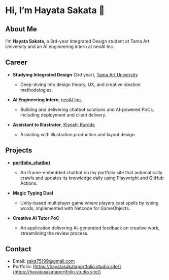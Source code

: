 # Hi, I’m Hayata Sakata 👋


## About Me

I’m **Hayata Sakata**, a 3rd-year Integrated Design student at Tama Art University and an AI engineering intern at neoAI Inc.


## Career

* **Studying Integrated Design** (3rd year), [Tama Art University](https://www.tamabi.ac.jp/)

  * Deep-diving into design theory, UX, and creative ideation methodologies.
* **AI Engineering Intern**, [neoAI Inc.](https://neoai.jp/)

  * Building and delivering chatbot solutions and AI-powered PoCs, including deployment and client delivery.
  
* **Assistant to Illustrator**, [Kiyoshi Kuroda](http://www.kiyoshikuroda.jp/)

  * Assisting with illustration production and layout design.

## Projects

* **[portfolio\_chatbot](https://github.com/sakata325/portfolio_chatbot)**
  
  * An iframe-embedded chatbot on my portfolio site that automatically crawls and updates its knowledge daily using Playwright and GitHub Actions.
* **Magic Typing Duel**
  
  * Unity-based multiplayer game where players cast spells by typing words, implemented with Netcode for GameObjects.
* **Creative AI Tutor PoC**
  
  * An application delivering AI-generated feedback on creative work, streamlining the review process.


## Contact

* Email: [saka75199@gmail.com](mailto:saka75199@gmail.com)
* Portfolio: [https://hayatasakataportfolio.studio.site/](https://hayatasakataportfolio.studio.site/)

